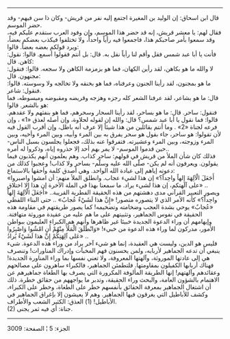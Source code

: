------------------------------------------------------------------------

قال ابن اسحاق: إن الوليد بن المغيرة اجتمع إليه نفر من قريش- وكان ذا سن
فيهم- وقد حضر الموسم.  
فقال لهم: يا معشر قريش، إنه قد حضر هذا الموسم، وإن وفود العرب ستقدم
عليكم فيه، وقد سمعوا بأمر صاحبكم هذا، فاجمعوا فيه رأياً واحداً، ولا
تختلفوا فيكذب بعضكم بعضاً، ويرد قولكم بعضه بعضاً. قالوا:  
فأنت يا أبا عبد شمس فقل وأقم لنا رأياً نقل به. قال: بل أنتم فقولوا أسمع.
قالوا: نقول: كاهن. قال:  
لا والله ما هو بكاهن، لقد رأين الكهان، فما هو بزمزمة الكاهن ولا سجعه.
قالوا: فنقول: مجنهون. قال:  
ما هو بمجنون، لقد رأينا الجنون وعرفناه، فما هو بخنقه ولا تخالجه ولا
وسوسته. قالوا: فنقول: شاعر.  
قال: ما هو بشاعر، لقد عرفنا الشعر كله رجزه وهزجه وقريضه ومقبوضه ومبسوطه،
فما هو بالشعر. قالوا:  
فنقول: ساحر. قال: ما هو بساحر، لقد رأينا السحار وسحرهم، فما هو بنفثهم
ولا عقدهم. قالوا: فما نقول يا أبا عبد شمس؟ قال: والله إن لقوله لحلاوة،
وإن أصله لعذق «1» ، وإن فرعه لجناة «2» . وما أنتم بقائلين من هذا شيئاً
إلا عرف أنه باطل، وإن أقرب القول فيه لأن تقولوا: هو ساحر، جاء بقول هو
سحر يفرق به بين المرء وأبيه، وبين المرء وأخيه، وبين المرء وزوجته، وبين
المرء وعشيرته. فتفرقوا عنه بذلك، فجعلوا يجلسون بسبل الناس- حين قدموا
الموسم- لا يمر بهم أحد إلا حذروه إياه، وذكروا له أمره..  
فذلك كان شأن الملأ من قريش في قولهم: ساحر كذاب. وهم يعلمون أنهم يكذبون
فيما يقولون. ويعرفون أنه لم يكن- صلّى الله عليه وسلّم- بساحر ولا كذاب!
وعجبوا كذلك من دعوته إياهم إلى عبادة الله الواحد. وهي أصدق كلمة وأحقها
بالاستماع:  
«أَجَعَلَ الْآلِهَةَ إِلهاً واحِداً؟» إن هذا لشيء عجاب. وانطلق الملأ منهم: أن امشوا
واصبروا على آلهتكم، إن هذا لشيء يراد. ما سمعنا بهذا في الملة الآخرة إن
هذا إلا اختلاق» ..  
ويصور التعبير القرآني مدى دهشتهم من هذه الحقيقة الفطرية القريبة.. «أَجَعَلَ
الْآلِهَةَ إِلهاً واحِداً؟» كأنه الأمر الذي لا يتصوره متصور! «إِنَّ هذا لَشَيْءٌ عُجابٌ»
.. حتى البناء اللفظي «عُجابٌ» يوحي بشدة العجب وضخامته وتضخيمه! كما يصور
طريقتهم في مقاومة هذه الحقيقة في نفوس الجماهير، وتثبيتهم على ما هم عليه
من عقيدة موروثة متهافتة. وإيهامهم أن وراء الدعوة الجديدة خبيئا غير
ظاهرها وأنهم هم الكبراء العليمون ببواطن الأمور، مدركون لما وراء هذه
الدعوة من خبيء! «وَانْطَلَقَ الْمَلَأُ مِنْهُمْ أَنِ امْشُوا وَاصْبِرُوا عَلى آلِهَتِكُمْ إِنَّ هذا
لَشَيْءٌ يُرادُ» ..  
فليس هو الدين، وليست هي العقيدة، إنما هو شيء آخر يراد من وراء هذه
الدعوة. شيء ينبغي أن تدعه الجماهير لأربابه، ولمن يحسنون فهم المخبآت
وإدراك المناورات! وتنصرف هي إلى عادتها الموروثة، وآلهتها المعروفة، ولا
تعني نفسها بما وراء المناورة الجديدة! فهناك أربابها الكفيلون بمقاومتها.
فلتطمئن الجماهير، فالكبراء ساهرون على مصالحهم وعقائدهم وآلهتهم! إنها
الطريقة المألوفة المكرورة التي يصرف بها الطغاة جماهيرهم عن الاهتمام
بالشؤون العامة، والبحث وراء الحقيقة، وتدبر ما يواجههم من حقائق خطرة. ذلك
أن اشتغال الجماهير بمعرفة الحقائق بأنفسهم خطر على الطغاة، وخطر على
الكبراء، وكشف للأباطيل التي يغرقون فيها الجماهير. وهم لا يعيشون إلا
بإغراق الجماهير في الأباطيل\! (1) العذق: الكثير الشعب والأطراف.  
(2) جناة: أي فيه ثمر يجنى.

------------------------------------------------------------------------

الجزء: 5 ¦ الصفحة: 3009
